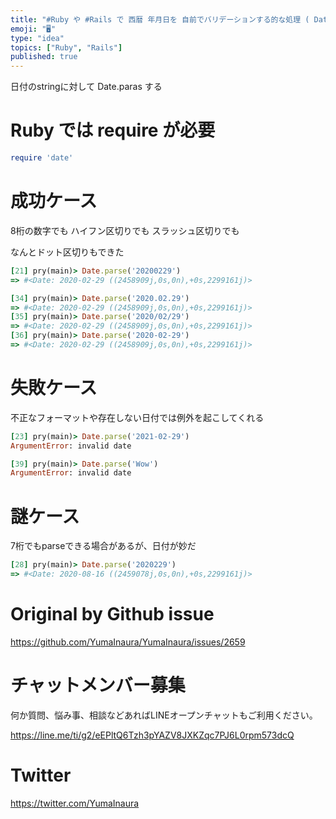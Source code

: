```yaml
---
title: "#Ruby や #Rails で 西暦 年月日を 自前でバリデーションする的な処理 ( Date.parse )"
emoji: "🖥"
type: "idea"
topics: ["Ruby", "Rails"]
published: true
---
```


日付のstringに対して Date.paras する

# Ruby では require が必要

```rb
require 'date'
```

# 成功ケース

8桁の数字でも ハイフン区切りでも スラッシュ区切りでも

なんとドット区切りもできた

```rb
[21] pry(main)> Date.parse('20200229')
=> #<Date: 2020-02-29 ((2458909j,0s,0n),+0s,2299161j)>

[34] pry(main)> Date.parse('2020.02.29')
=> #<Date: 2020-02-29 ((2458909j,0s,0n),+0s,2299161j)>
[35] pry(main)> Date.parse('2020/02/29')
=> #<Date: 2020-02-29 ((2458909j,0s,0n),+0s,2299161j)>
[36] pry(main)> Date.parse('2020-02-29')
=> #<Date: 2020-02-29 ((2458909j,0s,0n),+0s,2299161j)>

```

# 失敗ケース

不正なフォーマットや存在しない日付では例外を起こしてくれる

```rb
[23] pry(main)> Date.parse('2021-02-29')
ArgumentError: invalid date

[39] pry(main)> Date.parse('Wow')
ArgumentError: invalid date
```


# 謎ケース

7桁でもparseできる場合があるが、日付が妙だ

```rb
[28] pry(main)> Date.parse('2020229')
=> #<Date: 2020-08-16 ((2459078j,0s,0n),+0s,2299161j)>
```

# Original by Github issue

https://github.com/YumaInaura/YumaInaura/issues/2659








<!-- Update From Qiita API -->

# チャットメンバー募集


何か質問、悩み事、相談などあればLINEオープンチャットもご利用ください。

https://line.me/ti/g2/eEPltQ6Tzh3pYAZV8JXKZqc7PJ6L0rpm573dcQ





# Twitter


https://twitter.com/YumaInaura


<!-- Update From Qiita API -->


